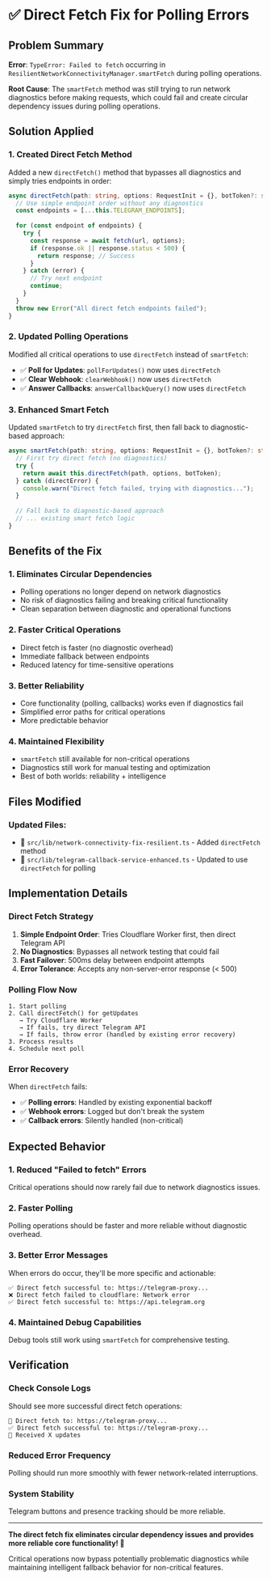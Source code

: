 # ✅ Direct Fetch Fix for Polling Errors

## Problem Summary

**Error**: `TypeError: Failed to fetch` occurring in `ResilientNetworkConnectivityManager.smartFetch` during polling operations.

**Root Cause**: The `smartFetch` method was still trying to run network diagnostics before making requests, which could fail and create circular dependency issues during polling operations.

## Solution Applied

### 1. **Created Direct Fetch Method**

Added a new `directFetch()` method that bypasses all diagnostics and simply tries endpoints in order:

```typescript
async directFetch(path: string, options: RequestInit = {}, botToken?: string): Promise<Response> {
  // Use simple endpoint order without any diagnostics
  const endpoints = [...this.TELEGRAM_ENDPOINTS];
  
  for (const endpoint of endpoints) {
    try {
      const response = await fetch(url, options);
      if (response.ok || response.status < 500) {
        return response; // Success
      }
    } catch (error) {
      // Try next endpoint
      continue;
    }
  }
  throw new Error("All direct fetch endpoints failed");
}
```

### 2. **Updated Polling Operations**

Modified all critical operations to use `directFetch` instead of `smartFetch`:

- ✅ **Poll for Updates**: `pollForUpdates()` now uses `directFetch`
- ✅ **Clear Webhook**: `clearWebhook()` now uses `directFetch`  
- ✅ **Answer Callbacks**: `answerCallbackQuery()` now uses `directFetch`

### 3. **Enhanced Smart Fetch**

Updated `smartFetch` to try `directFetch` first, then fall back to diagnostic-based approach:

```typescript
async smartFetch(path: string, options: RequestInit = {}, botToken?: string): Promise<Response> {
  // First try direct fetch (no diagnostics)
  try {
    return await this.directFetch(path, options, botToken);
  } catch (directError) {
    console.warn("Direct fetch failed, trying with diagnostics...");
  }
  
  // Fall back to diagnostic-based approach
  // ... existing smart fetch logic
}
```

## Benefits of the Fix

### 1. **Eliminates Circular Dependencies**

- Polling operations no longer depend on network diagnostics
- No risk of diagnostics failing and breaking critical functionality
- Clean separation between diagnostic and operational functions

### 2. **Faster Critical Operations**

- Direct fetch is faster (no diagnostic overhead)
- Immediate fallback between endpoints
- Reduced latency for time-sensitive operations

### 3. **Better Reliability**

- Core functionality (polling, callbacks) works even if diagnostics fail
- Simplified error paths for critical operations
- More predictable behavior

### 4. **Maintained Flexibility**

- `smartFetch` still available for non-critical operations
- Diagnostics still work for manual testing and optimization
- Best of both worlds: reliability + intelligence

## Files Modified

### Updated Files:

- 📝 `src/lib/network-connectivity-fix-resilient.ts` - Added `directFetch` method
- 📝 `src/lib/telegram-callback-service-enhanced.ts` - Updated to use `directFetch` for polling

## Implementation Details

### Direct Fetch Strategy

1. **Simple Endpoint Order**: Tries Cloudflare Worker first, then direct Telegram API
2. **No Diagnostics**: Bypasses all network testing that could fail
3. **Fast Failover**: 500ms delay between endpoint attempts
4. **Error Tolerance**: Accepts any non-server-error response (< 500)

### Polling Flow Now

```
1. Start polling
2. Call directFetch() for getUpdates
   → Try Cloudflare Worker
   → If fails, try direct Telegram API  
   → If fails, throw error (handled by existing error recovery)
3. Process results
4. Schedule next poll
```

### Error Recovery

When `directFetch` fails:

- ✅ **Polling errors**: Handled by existing exponential backoff
- ✅ **Webhook errors**: Logged but don't break the system
- ✅ **Callback errors**: Silently handled (non-critical)

## Expected Behavior

### 1. **Reduced "Failed to fetch" Errors**

Critical operations should now rarely fail due to network diagnostics issues.

### 2. **Faster Polling**

Polling operations should be faster and more reliable without diagnostic overhead.

### 3. **Better Error Messages**

When errors do occur, they'll be more specific and actionable:

```
✅ Direct fetch successful to: https://telegram-proxy...
❌ Direct fetch failed to cloudflare: Network error
✅ Direct fetch successful to: https://api.telegram.org
```

### 4. **Maintained Debug Capabilities**

Debug tools still work using `smartFetch` for comprehensive testing.

## Verification

### Check Console Logs

Should see more successful direct fetch operations:

```
🔄 Direct fetch to: https://telegram-proxy...
✅ Direct fetch successful to: https://telegram-proxy...
📡 Received X updates
```

### Reduced Error Frequency

Polling should run more smoothly with fewer network-related interruptions.

### System Stability

Telegram buttons and presence tracking should be more reliable.

---

**The direct fetch fix eliminates circular dependency issues and provides more reliable core functionality! 🎉**

Critical operations now bypass potentially problematic diagnostics while maintaining intelligent fallback behavior for non-critical features.
